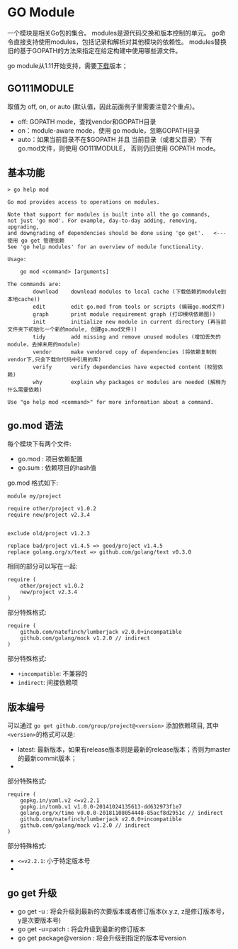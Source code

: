 <!---
markmeta_author: wongoo
markmeta_date: 2018-12-21
markmeta_title: Go Module
markmeta_categories: 编程语言
markmeta_tags: golang,module
-->

# GO Module

一个模块是相关Go包的集合。
modules是源代码交换和版本控制的单元。 
go命令直接支持使用modules，包括记录和解析对其他模块的依赖性。
modules替换旧的基于GOPATH的方法来指定在给定构建中使用哪些源文件。

go module从1.11开始支持，需要[下载](https://golang.org/dl/)版本；

## GO111MODULE 

取值为 off, on, or auto (默认值，因此前面例子里需要注意2个重点)。

- off: GOPATH mode，查找vendor和GOPATH目录
- on：module-aware mode，使用 go module，忽略GOPATH目录
- auto：如果当前目录不在$GOPATH 并且 当前目录（或者父目录）下有go.mod文件，则使用 GO111MODULE， 否则仍旧使用 GOPATH mode。



## 基本功能

```
> go help mod

Go mod provides access to operations on modules.

Note that support for modules is built into all the go commands,
not just 'go mod'. For example, day-to-day adding, removing, upgrading,
and downgrading of dependencies should be done using 'go get'.   <--- 使用 go get 管理依赖
See 'go help modules' for an overview of module functionality.

Usage:

	go mod <command> [arguments]

The commands are:
        download    download modules to local cache (下载依赖的module到本地cache))
        edit        edit go.mod from tools or scripts (编辑go.mod文件)
        graph       print module requirement graph (打印模块依赖图))
        init        initialize new module in current directory (再当前文件夹下初始化一个新的module, 创建go.mod文件))
        tidy        add missing and remove unused modules (增加丢失的module，去掉未用的module)
        vendor      make vendored copy of dependencies (将依赖复制到vendor下,只会下载你代码中引用的库)
        verify      verify dependencies have expected content (校验依赖)
        why         explain why packages or modules are needed (解释为什么需要依赖)

Use "go help mod <command>" for more information about a command.
```
## go.mod 语法

每个模块下有两个文件:
- go.mod : 项目依赖配置
- go.sum : 依赖项目的hash值 

go.mod 格式如下:
```
module my/project

require other/project v1.0.2
require new/project v2.3.4


exclude old/project v1.2.3

replace bad/project v1.4.5 => good/project v1.4.5
replace golang.org/x/text => github.com/golang/text v0.3.0
```

相同的部分可以写在一起:
```
require (
	other/project v1.0.2
	new/project v2.3.4
)
```

部分特殊格式:
```
require (
	github.com/natefinch/lumberjack v2.0.0+incompatible
	github.com/golang/mock v1.2.0 // indirect
)
```
部分特殊格式:
- `+incompatible`: 不兼容的
- `indirect`: 间接依赖项

## 版本编号

可以通过 `go get github.com/group/project@<version>` 添加依赖项目, 其中`<version>`的格式可以是:

- latest: 最新版本，如果有release版本则是最新的release版本；否则为master的最新commit版本；
- <version>

部分特殊格式:
```
require (
	gopkg.in/yaml.v2 <=v2.2.1   
	gopkg.in/tomb.v1 v1.0.0-20141024135613-dd632973f1e7
	golang.org/x/time v0.0.0-20181108054448-85acf8d2951c // indirect
	github.com/natefinch/lumberjack v2.0.0+incompatible
	github.com/golang/mock v1.2.0 // indirect
)
```
部分特殊格式:
- `<=v2.2.1`: 小于特定版本号
- 

## go get 升级
- go get -u : 将会升级到最新的次要版本或者修订版本(x.y.z, z是修订版本号， y是次要版本号)
- go get -u=patch : 将会升级到最新的修订版本
- go get package@version : 将会升级到指定的版本号version

